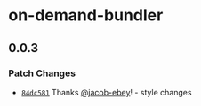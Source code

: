 # on-demand-bundler

## 0.0.3

### Patch Changes

- [`84dc581`](https://github.com/jacob-ebey/on-demand-bundler/commit/84dc581ed4c7731860b6de394f8874099d97254f) Thanks [@jacob-ebey](https://github.com/jacob-ebey)! - style changes
